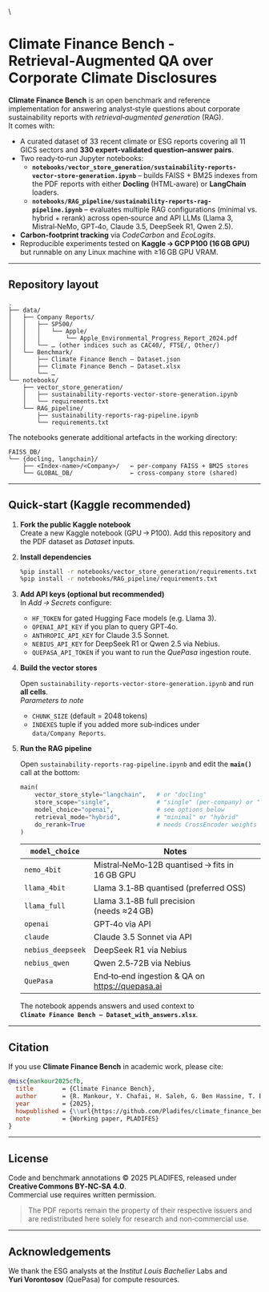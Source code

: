 \
# Climate Finance Bench - Retrieval‑Augmented QA over Corporate Climate Disclosures

**Climate Finance Bench** is an open benchmark and reference implementation for answering analyst‑style questions about corporate sustainability reports with *retrieval‑augmented generation* (RAG).  
It comes with:

* A curated dataset of 33 recent climate or ESG reports covering all 11 GICS sectors and **330 expert‑validated question–answer pairs**.
* Two ready‑to‑run Jupyter notebooks:
  * **`notebooks/vector_store_generation/sustainability-reports-vector-store-generation.ipynb`** – builds FAISS + BM25 indexes from the PDF reports with either **Docling** (HTML‑aware) or **LangChain** loaders.
  * **`notebooks/RAG_pipeline/sustainability-reports-rag-pipeline.ipynb`** – evaluates multiple RAG configurations (minimal vs. hybrid + rerank) across open‑source and API LLMs (Llama 3, Mistral‑NeMo, GPT‑4o, Claude 3.5, DeepSeek R1, Qwen 2.5).
* **Carbon‑footprint tracking** via *CodeCarbon* and *EcoLogits*.
* Reproducible experiments tested on **Kaggle → GCP P100 (16 GB GPU)** but runnable on any Linux machine with ≥16 GB GPU VRAM.

---

## Repository layout

```text
.
├── data/
│   ├── Company Reports/
│   │   ├── SP500/
│   │   │   └── Apple/
│   │   │       └── Apple_Environmental_Progress_Report_2024.pdf
│   │   └── … (other indices such as CAC40/, FTSE/, Other/)
│   └── Benchmark/
│       ├── Climate Finance Bench – Dataset.json
│       ├── Climate Finance Bench – Dataset.xlsx
│       └── …
└── notebooks/
    ├── vector_store_generation/
    │   ├── sustainability-reports-vector-store-generation.ipynb
    │   └── requirements.txt
    └── RAG_pipeline/
        ├── sustainability-reports-rag-pipeline.ipynb
        └── requirements.txt
```

The notebooks generate additional artefacts in the working directory:

```
FAISS_DB/
└── {docling, langchain}/
    ├── <Index‑name>/<Company>/   ← per‑company FAISS + BM25 stores
    └── GLOBAL_DB/                ← cross‑company store (shared)
```

---

## Quick‑start (Kaggle recommended)

1. **Fork the public Kaggle notebook**  
   Create a new Kaggle notebook (GPU → P100). Add this repository and the PDF dataset as *Dataset* inputs.

2. **Install dependencies**

   ```bash
   %pip install -r notebooks/vector_store_generation/requirements.txt
   %pip install -r notebooks/RAG_pipeline/requirements.txt
   ```

3. **Add API keys (optional but recommended)**  
   In *Add → Secrets* configure:
   - `HF_TOKEN` for gated Hugging Face models (e.g. Llama 3).
   - `OPENAI_API_KEY` if you plan to query GPT‑4o.
   - `ANTHROPIC_API_KEY` for Claude 3.5 Sonnet.
   - `NEBIUS_API_KEY` for DeepSeek R1 or Qwen 2.5 via Nebius.
   - `QUEPASA_API_TOKEN` if you want to run the *QuePasa* ingestion route.

4. **Build the vector stores**

   Open `sustainability-reports-vector-store-generation.ipynb` and run **all cells**.  
   *Parameters to note*
   - `CHUNK_SIZE` (default = 2048 tokens)  
   - `INDEXES` tuple if you added more sub‑indices under `data/Company Reports`.

5. **Run the RAG pipeline**

   Open `sustainability-reports-rag-pipeline.ipynb` and edit the **`main()`** call at the bottom:

   ```python
   main(
       vector_store_style="langchain",   # or "docling"
       store_scope="single",             # "single" (per‑company) or "shared"
       model_choice="openai",            # see options below
       retrieval_mode="hybrid",          # "minimal" or "hybrid"
       do_rerank=True                    # needs CrossEncoder weights
   )
   ```

   | `model_choice`        | Notes                                                                   |
   |-----------------------|-------------------------------------------------------------------------|
   | `nemo_4bit`           | Mistral‑NeMo‑12B quantised → fits in 16 GB GPU                          |
   | `llama_4bit`          | Llama 3.1‑8B quantised (preferred OSS)                                  |
   | `llama_full`          | Llama 3.1‑8B full precision (needs ≈24 GB)                               |
   | `openai`              | GPT‑4o via API                                                          |
   | `claude`              | Claude 3.5 Sonnet via API                                               |
   | `nebius_deepseek`     | DeepSeek R1 via Nebius                                                  |
   | `nebius_qwen`         | Qwen 2.5‑72B via Nebius                                                 |
   | `QuePasa`             | End‑to‑end ingestion & QA on <https://quepasa.ai>                       |

   The notebook appends answers and used context to **`Climate Finance Bench – Dataset_with_answers.xlsx`**.

---

## Citation

If you use **Climate Finance Bench** in academic work, please cite:

```bibtex
@misc{mankour2025cfb,
  title        = {Climate Finance Bench},
  author       = {R. Mankour, Y. Chafai, H. Saleh, G. Ben Hassine, T. Barreau and P. Tankov},
  year         = {2025},
  howpublished = {\\url{https://github.com/Pladifes/climate_finance_bench}},
  note         = {Working paper, PLADIFES}
}
```

---

## License

Code and benchmark annotations © 2025 PLADIFES, released under **Creative Commons BY‑NC‑SA 4.0**.  
Commercial use requires written permission.
 
> The PDF reports remain the property of their respective issuers and are redistributed here solely for research and non‑commercial use.

---

## Acknowledgements

We thank the ESG analysts at the *Institut Louis Bachelier* Labs and **Yuri Vorontosov** (QuePasa) for compute resources.